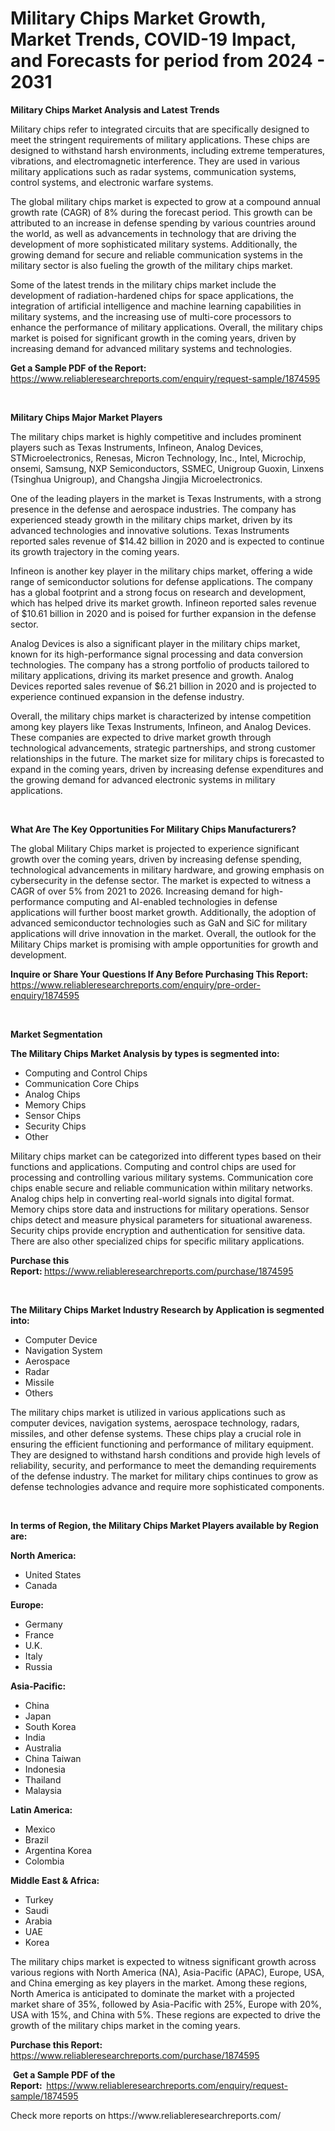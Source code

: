 <p><h1>Military Chips Market Growth, Market Trends, COVID-19 Impact, and Forecasts for period from 2024 - 2031</h1></p><p><strong>Military Chips Market Analysis and Latest Trends</strong></p>
<p><p>Military chips refer to integrated circuits that are specifically designed to meet the stringent requirements of military applications. These chips are designed to withstand harsh environments, including extreme temperatures, vibrations, and electromagnetic interference. They are used in various military applications such as radar systems, communication systems, control systems, and electronic warfare systems.</p><p>The global military chips market is expected to grow at a compound annual growth rate (CAGR) of 8% during the forecast period. This growth can be attributed to an increase in defense spending by various countries around the world, as well as advancements in technology that are driving the development of more sophisticated military systems. Additionally, the growing demand for secure and reliable communication systems in the military sector is also fueling the growth of the military chips market.</p><p>Some of the latest trends in the military chips market include the development of radiation-hardened chips for space applications, the integration of artificial intelligence and machine learning capabilities in military systems, and the increasing use of multi-core processors to enhance the performance of military applications. Overall, the military chips market is poised for significant growth in the coming years, driven by increasing demand for advanced military systems and technologies.</p></p>
<p><strong>Get a Sample PDF of the Report:&nbsp;</strong> <a href="https://www.reliableresearchreports.com/enquiry/request-sample/1874595">https://www.reliableresearchreports.com/enquiry/request-sample/1874595</a></p>
<p>&nbsp;</p>
<p><strong>Military Chips Major Market Players</strong></p>
<p><p>The military chips market is highly competitive and includes prominent players such as Texas Instruments, Infineon, Analog Devices, STMicroelectronics, Renesas, Micron Technology, Inc., Intel, Microchip, onsemi, Samsung, NXP Semiconductors, SSMEC, Unigroup Guoxin, Linxens (Tsinghua Unigroup), and Changsha Jingjia Microelectronics.</p><p>One of the leading players in the market is Texas Instruments, with a strong presence in the defense and aerospace industries. The company has experienced steady growth in the military chips market, driven by its advanced technologies and innovative solutions. Texas Instruments reported sales revenue of $14.42 billion in 2020 and is expected to continue its growth trajectory in the coming years.</p><p>Infineon is another key player in the military chips market, offering a wide range of semiconductor solutions for defense applications. The company has a global footprint and a strong focus on research and development, which has helped drive its market growth. Infineon reported sales revenue of $10.61 billion in 2020 and is poised for further expansion in the defense sector.</p><p>Analog Devices is also a significant player in the military chips market, known for its high-performance signal processing and data conversion technologies. The company has a strong portfolio of products tailored to military applications, driving its market presence and growth. Analog Devices reported sales revenue of $6.21 billion in 2020 and is projected to experience continued expansion in the defense industry.</p><p>Overall, the military chips market is characterized by intense competition among key players like Texas Instruments, Infineon, and Analog Devices. These companies are expected to drive market growth through technological advancements, strategic partnerships, and strong customer relationships in the future. The market size for military chips is forecasted to expand in the coming years, driven by increasing defense expenditures and the growing demand for advanced electronic systems in military applications.</p></p>
<p>&nbsp;</p>
<p><strong>What Are The Key Opportunities For Military Chips Manufacturers?</strong></p>
<p><p>The global Military Chips market is projected to experience significant growth over the coming years, driven by increasing defense spending, technological advancements in military hardware, and growing emphasis on cybersecurity in the defense sector. The market is expected to witness a CAGR of over 5% from 2021 to 2026. Increasing demand for high-performance computing and AI-enabled technologies in defense applications will further boost market growth. Additionally, the adoption of advanced semiconductor technologies such as GaN and SiC for military applications will drive innovation in the market. Overall, the outlook for the Military Chips market is promising with ample opportunities for growth and development.</p></p>
<p><strong>Inquire or Share Your Questions If Any Before Purchasing This Report:</strong> <a href="https://www.reliableresearchreports.com/enquiry/pre-order-enquiry/1874595">https://www.reliableresearchreports.com/enquiry/pre-order-enquiry/1874595</a></p>
<p>&nbsp;</p>
<p><strong>Market Segmentation</strong></p>
<p><strong>The Military Chips Market Analysis by types is segmented into:</strong></p>
<p><ul><li>Computing and Control Chips</li><li>Communication Core Chips</li><li>Analog Chips</li><li>Memory Chips</li><li>Sensor Chips</li><li>Security Chips</li><li>Other</li></ul></p>
<p><p>Military chips market can be categorized into different types based on their functions and applications. Computing and control chips are used for processing and controlling various military systems. Communication core chips enable secure and reliable communication within military networks. Analog chips help in converting real-world signals into digital format. Memory chips store data and instructions for military operations. Sensor chips detect and measure physical parameters for situational awareness. Security chips provide encryption and authentication for sensitive data. There are also other specialized chips for specific military applications.</p></p>
<p><strong>Purchase this Report:&nbsp;</strong><a href="https://www.reliableresearchreports.com/purchase/1874595">https://www.reliableresearchreports.com/purchase/1874595</a></p>
<p>&nbsp;</p>
<p><strong>The Military Chips Market Industry Research by Application is segmented into:</strong></p>
<p><ul><li>Computer Device</li><li>Navigation System</li><li>Aerospace</li><li>Radar</li><li>Missile</li><li>Others</li></ul></p>
<p><p>The military chips market is utilized in various applications such as computer devices, navigation systems, aerospace technology, radars, missiles, and other defense systems. These chips play a crucial role in ensuring the efficient functioning and performance of military equipment. They are designed to withstand harsh conditions and provide high levels of reliability, security, and performance to meet the demanding requirements of the defense industry. The market for military chips continues to grow as defense technologies advance and require more sophisticated components.</p></p>
<p>&nbsp;</p>
<p><strong>In terms of Region, the Military Chips Market Players available by Region are:</strong></p>
<p>
    <p> <strong> North America: </strong>
        <ul>
            <li>United States</li>
            <li>Canada</li>
        </ul>
        </p> 
    <p> <strong> Europe: </strong>
        <ul>
            <li>Germany</li>
            <li>France</li>
            <li>U.K.</li>
            <li>Italy</li>
            <li>Russia</li>
        </ul>
        </p> 
    <p> <strong> Asia-Pacific: </strong>
        <ul>
            <li>China</li>
            <li>Japan</li>
            <li>South Korea</li>
            <li>India</li>
            <li>Australia</li>
            <li>China Taiwan</li>
            <li>Indonesia</li>
            <li>Thailand</li>
            <li>Malaysia</li>
        </ul>
        </p> 
    <p> <strong> Latin America: </strong>
        <ul>
            <li>Mexico</li>
            <li>Brazil</li>
            <li>Argentina Korea</li>
            <li>Colombia</li>
        </ul>
        </p> 
    <p> <strong> Middle East & Africa: </strong>
        <ul>
            <li>Turkey</li>
            <li>Saudi</li>
            <li>Arabia</li>
            <li>UAE</li>
            <li>Korea</li>
        </ul>
    </p>
    </p>
<p><p>The military chips market is expected to witness significant growth across various regions with North America (NA), Asia-Pacific (APAC), Europe, USA, and China emerging as key players in the market. Among these regions, North America is anticipated to dominate the market with a projected market share of 35%, followed by Asia-Pacific with 25%, Europe with 20%, USA with 15%, and China with 5%. These regions are expected to drive the growth of the military chips market in the coming years.</p></p>
<p><strong>Purchase this Report: </strong><a href="https://www.reliableresearchreports.com/purchase/1874595">https://www.reliableresearchreports.com/purchase/1874595</a></p>
<p>&nbsp;<strong>Get a Sample PDF of the Report:&nbsp;&nbsp;</strong><a href="https://www.reliableresearchreports.com/enquiry/request-sample/1874595">https://www.reliableresearchreports.com/enquiry/request-sample/1874595</a></p>
<p><strong></strong></p>
<p>Check more reports on https://www.reliableresearchreports.com/</p>